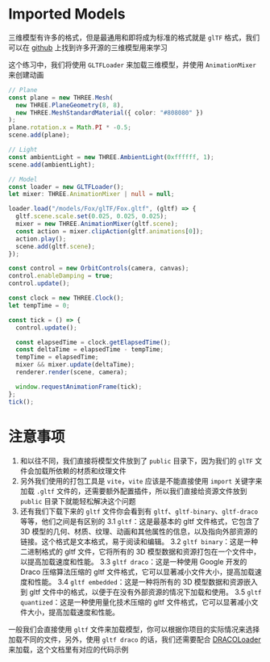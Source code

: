 # Imported Models

三维模型有许多的格式，但是最通用和即将成为标准的格式就是 `glTF` 格式，我们可以在 [github](https://github.com/KhronosGroup/glTF-Sample-Models) 上找到许多开源的三维模型用来学习

这个练习中，我们将使用 `GLTFLoader` 来加载三维模型，并使用 `AnimationMixer` 来创建动画

```ts
// Plane
const plane = new THREE.Mesh(
  new THREE.PlaneGeometry(8, 8),
  new THREE.MeshStandardMaterial({ color: "#808080" })
);
plane.rotation.x = Math.PI * -0.5;
scene.add(plane);

// Light
const ambientLight = new THREE.AmbientLight(0xffffff, 1);
scene.add(ambientLight);

// Model
const loader = new GLTFLoader();
let mixer: THREE.AnimationMixer | null = null;

loader.load("/models/Fox/glTF/Fox.gltf", (gltf) => {
  gltf.scene.scale.set(0.025, 0.025, 0.025);
  mixer = new THREE.AnimationMixer(gltf.scene);
  const action = mixer.clipAction(gltf.animations[0]);
  action.play();
  scene.add(gltf.scene);
});

const control = new OrbitControls(camera, canvas);
control.enableDamping = true;
control.update();

const clock = new THREE.Clock();
let tempTime = 0;

const tick = () => {
  control.update();

  const elapsedTime = clock.getElapsedTime();
  const deltaTime = elapsedTime - tempTime;
  tempTime = elapsedTime;
  mixer && mixer.update(deltaTime);
  renderer.render(scene, camera);

  window.requestAnimationFrame(tick);
};
tick();
```

# 注意事项

1. 和以往不同，我们直接将模型文件放到了 `public` 目录下，因为我们的 `glTF` 文件会加载所依赖的材质和纹理文件
2. 另外我们使用的打包工具是 `vite`，`vite` 应该是不能直接使用 `import` 关键字来加载 `.gltf` 文件的，还需要额外配置插件，所以我们直接给资源文件放到 `public` 目录下就能轻松解决这个问题
3. 还有我们下载下来的 `gltf` 文件你会看到有 `gltf`、`gltf-binary`、`gltf-draco` 等等，他们之间是有区别的
   3.1 `gltf`：这是最基本的 gltf 文件格式，它包含了 3D 模型的几何、材质、纹理、动画和其他属性的信息，以及指向外部资源的链接。这个格式是文本格式，易于阅读和编辑。
   3.2 `gltf binary`：这是一种二进制格式的 gltf 文件，它将所有的 3D 模型数据和资源打包在一个文件中，以提高加载速度和性能。
   3.3 `gltf draco`：这是一种使用 Google 开发的 Draco 压缩算法压缩的 gltf 文件格式，它可以显著减小文件大小，提高加载速度和性能。
   3.4 `gltf embedded`：这是一种将所有的 3D 模型数据和资源嵌入到 gltf 文件中的格式，以便于在没有外部资源的情况下加载和使用。
   3.5 `gltf quantized`：这是一种使用量化技术压缩的 gltf 文件格式，它可以显著减小文件大小，提高加载速度和性能。

一般我们会直接使用 `gltf` 文件来加载模型，你可以根据你项目的实际情况来选择加载不同的文件，另外，使用 `gltf draco` 的话，我们还需要配合 [DRACOLoader](https://threejs.org/docs/index.html?q=gltf#examples/zh/loaders/GLTFLoader) 来加载，这个文档里有对应的代码示例
